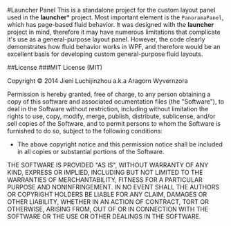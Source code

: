 #Launcher Panel
This is a standalone project for the custom layout panel used in the **launcher*** project.
Most important element is the `PanoramaPanel`, which has page-based fluid behavior. It was designed with the **launcher** project in mind, therefore it may have numerous limitations that complicate it's use as a general-purpose layout panel. However, the code clearly demonstrates how fluid behavior works in WPF, and therefore would be an excellent basis for developing custom general-purpose fluid layouts.

##License
###MIT License (MIT)

Copyright © 2014 Jieni Luchijinzhou a.k.a Aragorn Wyvernzora

Permission is hereby granted, free of charge, to any person obtaining a copy of this software and associated  ocumentation files (the "Software"), to deal in the Software without restriction, including without limitation the rights to use, copy, modify, merge, publish, distribute, sublicense, and/or sell copies of the Software, and to permit persons to whom the Software is furnished to do so, subject to the following conditions:

 - The above copyright notice and this permission notice shall be included in all copies or substantial portions of the Software.

THE SOFTWARE IS PROVIDED "AS IS", WITHOUT WARRANTY OF ANY KIND, EXPRESS OR IMPLIED, INCLUDING BUT NOT LIMITED TO THE WARRANTIES OF MERCHANTABILITY, FITNESS FOR A PARTICULAR PURPOSE AND NONINFRINGEMENT. IN NO EVENT SHALL THE AUTHORS OR COPYRIGHT HOLDERS BE LIABLE FOR ANY CLAIM, DAMAGES OR OTHER LIABILITY, WHETHER IN AN ACTION OF CONTRACT, TORT OR OTHERWISE, ARISING FROM, OUT OF OR IN CONNECTION WITH THE SOFTWARE OR THE USE OR OTHER DEALINGS IN THE SOFTWARE.